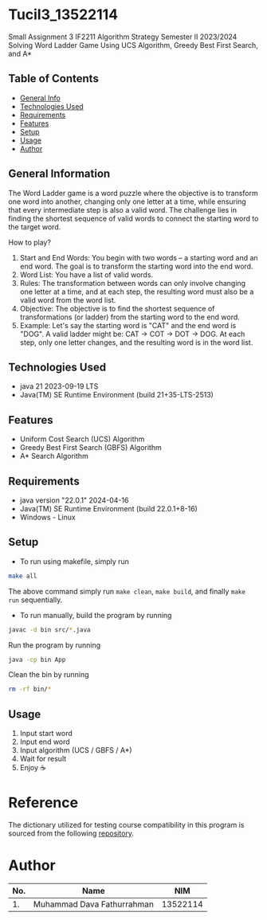 # Tucil3_13522114
Small Assignment 3 IF2211 Algorithm Strategy Semester II 2023/2024 Solving Word Ladder Game Using UCS Algorithm, Greedy Best First Search, and A*

## Table of Contents

- [General Info](#general-information)
- [Technologies Used](#technologies-used)
- [Requirements](#requirements)
- [Features](#features)
- [Setup](#setup)
- [Usage](#usage)
- [Author](#author)

## General Information

The Word Ladder game is a word puzzle where the objective is to transform one word into another, changing only one letter at a time, while ensuring that every intermediate step is also a valid word. The challenge lies in finding the shortest sequence of valid words to connect the starting word to the target word.

How to play?

1. Start and End Words: You begin with two words – a starting word and an end word. The goal is to transform the starting word into the end word.
2. Word List: You have a list of valid words.
3. Rules: The transformation between words can only involve changing one letter at a time, and at each step, the resulting word must also be a valid word from the word list.
4. Objective: The objective is to find the shortest sequence of transformations (or ladder) from the starting word to the end word.
5. Example: Let's say the starting word is "CAT" and the end word is "DOG". A valid ladder might be: CAT -> COT -> DOT -> DOG. At each step, only one letter changes, and the resulting word is in the word list.

## Technologies Used

- java 21 2023-09-19 LTS
- Java(TM) SE Runtime Environment (build 21+35-LTS-2513)

## Features

- Uniform Cost Search (UCS) Algorithm
- Greedy Best First Search (GBFS) Algorithm
- A\* Search Algorithm

## Requirements

- java version "22.0.1" 2024-04-16
- Java(TM) SE Runtime Environment (build 22.0.1+8-16)
- Windows - Linux

## Setup

- To run using makefile, simply run

```bash
make all
```

The above command simply run `make clean`, `make build`, and finally `make run` sequentially.

- To run manually, build the program by running

```bash
javac -d bin src/*.java
```

Run the program by running

```bash
java -cp bin App
```

Clean the bin by running

```bash
rm -rf bin/*
```

## Usage

1. Input start word
2. Input end word
3. Input algorithm (UCS / GBFS / A\*)
4. Wait for result
5. Enjoy ☕

# Reference

The dictionary utilized for testing course compatibility in this program is sourced from the following  [repository](https://docs.oracle.com/javase/tutorial/collections/interfaces/examples/dictionary.txt).

# Author
| No. | Name                           | NIM |
|-----|--------------------------------|------------|
| 1.  | Muhammad Dava Fathurrahman      | 13522114   |